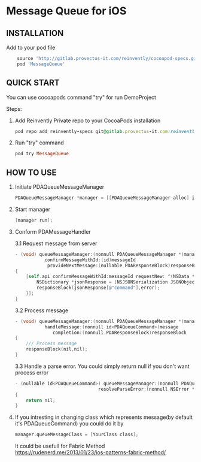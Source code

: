 Message Queue for iOS
=============================
INSTALLATION
------------
Add to your pod file 
```ruby
    source 'http://gitlab.provectus-it.com/reinvently/cocoapod-specs.git'
    pod 'MessageQueue'
```
QUICK START
-----------
You can use cocoapods command "try" for run DemoProject

Steps:
1. Add Reinvently Private repo to your CocoaPods installation

    ```ruby
    pod repo add reinvently-specs git@gitlab.provectus-it.com:reinvently/cocoapod-specs.git
    ```
2. Run "try" command

    ```ruby
    pod try MessageQueue
    ```
    
HOW TO USE
-----------
1. Initiate PDAQueueMessageManager 

    ```objective-c
    PDAQueueMessageManager *manager = [[PDAQueueMessageManager alloc] initWithMessageHandler:delegate];
    ```
2. Start manager

    ```objective-c
    [manager run];
    ```

3. Conform PDAMessageHandler
    
    3.1 Request message from server
    
    ```objective-c
    - (void) queueMessageManager:(nonnull PDAQueueMessageManager *)manager
               confirmMessageWithId:(id)messageId
                provideNextMessage:(nullable PDAResponseBlock)responseBlock
    {
        [self.api confirmMessageWithId:messageId requestNew: ^(NSData * data, NSError * error) {
            NSDictionary *jsonResponse = [NSJSONSerialization JSONObjectWithData:data options:0 error:nil];
            responseBlock(jsonResponse[@"command"],error);
        }];
    }
    ```
    3.2 Process message
    ```objective-c
    - (void) queueMessageManager:(nonnull PDAQueueMessageManager *)manager
               handleMessage:(nonnull id<PDAQueueCommand>)message
                  completion:(nonnull PDAResponseBlock)responseBlock
   {
        /// Process message
        responseBlock(nil,nil);
    }
    ```
    3.3 Handle a parse error. You could simply return null if you don't want process error
    ```objective-c
    - (nullable id<PDAQueueCommand>) queueMessageManager:(nonnull PDAQueueMessageManager *)manager
                                   resolveParseError:(nonnull NSError *)parseError
    {
        return nil;
    }
    ```
4. If you intresting in changing class which represents message(by default it's PDAQueueCommand) you could do it by
    ```objective-c
    manager.queueMessageClass = [YourClass class];
    ```
    It could be usefull for Fabric Method  https://rudenerd.me/2013/01/23/ios-patterns-fabric-method/
    